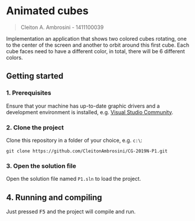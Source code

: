 # Animated cubes
> Cleiton A. Ambrosini - 1411100039

Implementation an application that shows two colored cubes rotating, one to the center of the screen and another to orbit around this first cube. Each cube faces need to have a different color, in total, there will be 6 different colors.

## Getting started

### 1. Prerequisites

Ensure that your machine has up-to-date graphic drivers and a development environment is installed, e.g. [Visual Studio Community](https://visualstudio.microsoft.com/).

### 2. Clone the project

Clone this repository in a folder of your choice, e.g. `c:\`:

```
git clone https://github.com/CleitonAmbrosini/CG-2019N-P1.git
```
### 3. Open the solution file

Open the solution file named `P1.sln` to load the project.

## 4. Running and compiling

Just pressed <kbd>F5</kbd> and the project will compile and run.

